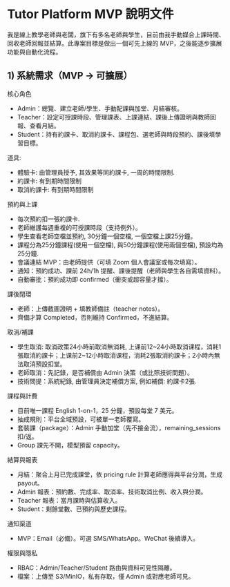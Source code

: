 # Tutor Platform MVP 說明文件

我是線上教學老師與老闆，旗下有多名老師與學生，目前由我手動媒合上課時間、回收老師回報並結算。此專案目標是做出一個可先上線的 MVP，之後能逐步擴展功能與自動化流程。

## 1) 系統需求（MVP → 可擴展）

核心角色
- Admin：總覽、建立老師/學生、手動配課與加堂、月結審核。
- Teacher：設定可授課時段、管理課表、上課連結、課後上傳證明與教師回報、查看月結。
- Student：持有約課卡、取消約課卡、課程包、選老師與時段預約、課後填學習目標。

道具:
- 體驗卡: 由管理員授予, 其效果等同約課卡, 一周的時間限制.
- 約課卡: 有到期時間限制
- 取消約課卡: 有到期時間限制

預約與上課
- 每次預約扣一張約課卡.
- 老師維護每週重複的可授課時段（支持例外）。
- 學生查看老師空檔並預約, 30分鐘一個空檔, 一個空檔上課25分鐘。
- 課程分為25分鐘課程(使用一個空檔), 與50分鐘課程(使用兩個空檔), 預設均為25分鐘.
- 會議連結 MVP：由老師提供（可填 Zoom 個人會議室或每次填寫）。
- 通知：預約成功、課前 24h/1h 提醒、課後提醒（老師與學生各自需填資料）。
- 自動審批：預約成功即 confirmed（衝突或超容量才擋）。

課後閉環
- 老師：上傳截圖證明 + 填教師備註（teacher notes）。
- 齊備才算 Completed，否則維持 Confirmed，不進結算。

取消/補課
- 學生取消: 取消政策24小時前取消無消耗, 上课前12~24小時取消课程，消耗1張取消約課卡；上课前2~12小時取消课程，消耗2張取消約課卡；2小時內無法取消預設扣堂。
- 老師取消：先記錄，是否補償由 Admin 決策（或比照技術問題）。
- 技術問提：系統紀錄, 由管理員決定補償方案, 例如補償: 約課卡2張.

課程與計費
- 目前唯一課程 English 1-on-1，25 分鐘，預設每堂 7 美元。
- 抽成規則：平台全域預設，可被單一老師覆寫。
- 套裝課（package）：Admin 手動加堂（先不接金流），remaining_sessions 扣/返。
- Group 課先不開，模型預留 capacity。

結算與報表
- 月結：聚合上月已完成課堂，依 pricing rule 計算老師應得與平台分潤，生成 payout。
- Admin 報表：預約數、完成率、取消率、技術取消比例、收入與分潤。
- Teacher 報表：當月課時與估算收入。
- Student：剩餘堂數、已預約與歷史課程。

通知渠道
- MVP：Email（必備）。可選 SMS/WhatsApp。WeChat 後續導入。

權限與隱私
- RBAC：Admin/Teacher/Student 路由與資料可見性隔離。
- 檔案：上傳至 S3/MinIO，私有存取，僅 Admin 或對應老師可見。
